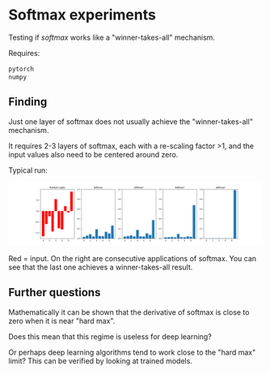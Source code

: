 Softmax experiments
=============

Testing if _softmax_ works like a "winner-takes-all" mechanism.

Requires:

    pytorch
    numpy

Finding
--------

Just one layer of softmax does not usually achieve the "winner-takes-all" mechanism.

It requires 2-3 layers of softmax, each with a re-scaling factor >1, and the input values also need to be centered around zero.

Typical run:

![ ](softmax-test39.png  "results")

Red = input.  On the right are consecutive applications of softmax.  You can see that the last one achieves a winner-takes-all result.

Further questions
-------------------

Mathematically it can be shown that the derivative of softmax is close to zero when it is near "hard max".

Does this mean that this regime is useless for deep learning?

Or perhaps deep learning algorithms tend to work close to the "hard max" limit?  This can be verified by looking at trained models.
